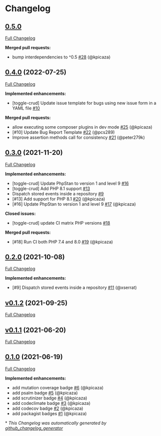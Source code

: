# Changelog

## [0.5.0](https://github.com/pheature-flags/toggle-crud/tree/0.5.0)

[Full Changelog](https://github.com/pheature-flags/toggle-crud/compare/0.4.0...0.5.0)

**Merged pull requests:**

- bump interdependencies to ^0.5 [\#28](https://github.com/pheature-flags/toggle-crud/pull/28) (@kpicaza)

## [0.4.0](https://github.com/pheature-flags/toggle-crud/tree/0.4.0) (2022-07-25)

[Full Changelog](https://github.com/pheature-flags/toggle-crud/compare/0.3.0...0.4.0)

**Implemented enhancements:**

- \[toggle-crud\] Update issue template for bugs using new issue form in a YAML file [\#10](https://github.com/pheature-flags/toggle-crud/issues/10)

**Merged pull requests:**

- allow executing some composer plugins in dev mode [\#25](https://github.com/pheature-flags/toggle-crud/pull/25) (@kpicaza)
- \[\#10\] Update Bug Report Template [\#22](https://github.com/pheature-flags/toggle-crud/pull/22) (@pcs289)
- Improve assertion methods call for consistency [\#21](https://github.com/pheature-flags/toggle-crud/pull/21) (@peter279k)

## [0.3.0](https://github.com/pheature-flags/toggle-crud/tree/0.3.0) (2021-11-20)

[Full Changelog](https://github.com/pheature-flags/toggle-crud/compare/0.2.0...0.3.0)

**Implemented enhancements:**

- \[toggle-crud\] Update PhpStan to version 1 and level 9 [\#16](https://github.com/pheature-flags/toggle-crud/issues/16)
- \[toggle-crud\] Add PHP 8.1 support [\#13](https://github.com/pheature-flags/toggle-crud/issues/13)
- Dispatch stored events inside a repository [\#9](https://github.com/pheature-flags/toggle-crud/issues/9)
- \[\#13\] Add support for PHP 8.1 [\#20](https://github.com/pheature-flags/toggle-crud/pull/20) (@kpicaza)
- \[\#16\] Update PhpStan to version 1 and level 9 [\#17](https://github.com/pheature-flags/toggle-crud/pull/17) (@kpicaza)

**Closed issues:**

- \[toggle-crud\] update CI matrix PHP versions [\#18](https://github.com/pheature-flags/toggle-crud/issues/18)

**Merged pull requests:**

- \[\#18\] Run CI both PHP 7.4 and 8.0 [\#19](https://github.com/pheature-flags/toggle-crud/pull/19) (@kpicaza)

## [0.2.0](https://github.com/pheature-flags/toggle-crud/tree/0.2.0) (2021-10-08)

[Full Changelog](https://github.com/pheature-flags/toggle-crud/compare/v0.1.2...0.2.0)

**Implemented enhancements:**

- \[\#9\] Dispatch stored events inside a repository [\#11](https://github.com/pheature-flags/toggle-crud/pull/11) (@xserrat)

## [v0.1.2](https://github.com/pheature-flags/toggle-crud/tree/v0.1.2) (2021-09-25)

[Full Changelog](https://github.com/pheature-flags/toggle-crud/compare/v0.1.1...v0.1.2)

## [v0.1.1](https://github.com/pheature-flags/toggle-crud/tree/v0.1.1) (2021-06-20)

[Full Changelog](https://github.com/pheature-flags/toggle-crud/compare/0.1.0...v0.1.1)

## [0.1.0](https://github.com/pheature-flags/toggle-crud/tree/0.1.0) (2021-06-19)

[Full Changelog](https://github.com/pheature-flags/toggle-crud/compare/fec71b2dc900b4fae97a0fa89243f8ae2658589b...0.1.0)

**Implemented enhancements:**

- add mutation coverage badge [\#6](https://github.com/pheature-flags/toggle-crud/pull/6) (@kpicaza)
- add psalm badge [\#5](https://github.com/pheature-flags/toggle-crud/pull/5) (@kpicaza)
- add scrutinizer badge [\#4](https://github.com/pheature-flags/toggle-crud/pull/4) (@kpicaza)
- add codeclimate badge [\#3](https://github.com/pheature-flags/toggle-crud/pull/3) (@kpicaza)
- add codecov badge [\#2](https://github.com/pheature-flags/toggle-crud/pull/2) (@kpicaza)
- add packagist badges [\#1](https://github.com/pheature-flags/toggle-crud/pull/1) (@kpicaza)



\* *This Changelog was automatically generated by [github_changelog_generator](https://github.com/github-changelog-generator/github-changelog-generator)*
